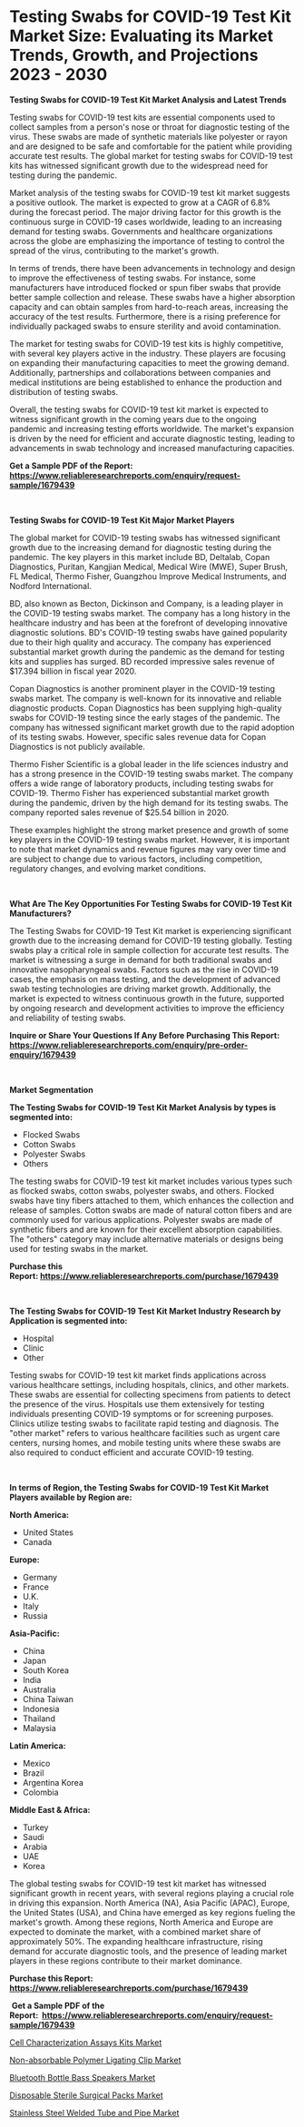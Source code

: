 <p><h1>Testing Swabs for COVID-19 Test Kit Market Size: Evaluating its Market Trends, Growth, and Projections 2023 - 2030</h1></p><p><strong>Testing Swabs for COVID-19 Test Kit Market Analysis and Latest Trends</strong></p>
<p><p>Testing swabs for COVID-19 test kits are essential components used to collect samples from a person's nose or throat for diagnostic testing of the virus. These swabs are made of synthetic materials like polyester or rayon and are designed to be safe and comfortable for the patient while providing accurate test results. The global market for testing swabs for COVID-19 test kits has witnessed significant growth due to the widespread need for testing during the pandemic.</p><p>Market analysis of the testing swabs for COVID-19 test kit market suggests a positive outlook. The market is expected to grow at a CAGR of 6.8% during the forecast period. The major driving factor for this growth is the continuous surge in COVID-19 cases worldwide, leading to an increasing demand for testing swabs. Governments and healthcare organizations across the globe are emphasizing the importance of testing to control the spread of the virus, contributing to the market's growth.</p><p>In terms of trends, there have been advancements in technology and design to improve the effectiveness of testing swabs. For instance, some manufacturers have introduced flocked or spun fiber swabs that provide better sample collection and release. These swabs have a higher absorption capacity and can obtain samples from hard-to-reach areas, increasing the accuracy of the test results. Furthermore, there is a rising preference for individually packaged swabs to ensure sterility and avoid contamination.</p><p>The market for testing swabs for COVID-19 test kits is highly competitive, with several key players active in the industry. These players are focusing on expanding their manufacturing capacities to meet the growing demand. Additionally, partnerships and collaborations between companies and medical institutions are being established to enhance the production and distribution of testing swabs.</p><p>Overall, the testing swabs for COVID-19 test kit market is expected to witness significant growth in the coming years due to the ongoing pandemic and increasing testing efforts worldwide. The market's expansion is driven by the need for efficient and accurate diagnostic testing, leading to advancements in swab technology and increased manufacturing capacities.</p></p>
<p><strong>Get a Sample PDF of the Report:&nbsp; <a href="https://www.reliableresearchreports.com/enquiry/request-sample/1679439">https://www.reliableresearchreports.com/enquiry/request-sample/1679439</a></strong></p>
<p>&nbsp;</p>
<p><strong>Testing Swabs for COVID-19 Test Kit Major Market Players</strong></p>
<p><p>The global market for COVID-19 testing swabs has witnessed significant growth due to the increasing demand for diagnostic testing during the pandemic. The key players in this market include BD, Deltalab, Copan Diagnostics, Puritan, Kangjian Medical, Medical Wire (MWE), Super Brush, FL Medical, Thermo Fisher, Guangzhou Improve Medical Instruments, and Nodford International. </p><p>BD, also known as Becton, Dickinson and Company, is a leading player in the COVID-19 testing swabs market. The company has a long history in the healthcare industry and has been at the forefront of developing innovative diagnostic solutions. BD's COVID-19 testing swabs have gained popularity due to their high quality and accuracy. The company has experienced substantial market growth during the pandemic as the demand for testing kits and supplies has surged. BD recorded impressive sales revenue of $17.394 billion in fiscal year 2020.</p><p>Copan Diagnostics is another prominent player in the COVID-19 testing swabs market. The company is well-known for its innovative and reliable diagnostic products. Copan Diagnostics has been supplying high-quality swabs for COVID-19 testing since the early stages of the pandemic. The company has witnessed significant market growth due to the rapid adoption of its testing swabs. However, specific sales revenue data for Copan Diagnostics is not publicly available.</p><p>Thermo Fisher Scientific is a global leader in the life sciences industry and has a strong presence in the COVID-19 testing swabs market. The company offers a wide range of laboratory products, including testing swabs for COVID-19. Thermo Fisher has experienced substantial market growth during the pandemic, driven by the high demand for its testing swabs. The company reported sales revenue of $25.54 billion in 2020.</p><p>These examples highlight the strong market presence and growth of some key players in the COVID-19 testing swabs market. However, it is important to note that market dynamics and revenue figures may vary over time and are subject to change due to various factors, including competition, regulatory changes, and evolving market conditions.</p></p>
<p>&nbsp;</p>
<p><strong>What Are The Key Opportunities For Testing Swabs for COVID-19 Test Kit Manufacturers?</strong></p>
<p><p>The Testing Swabs for COVID-19 Test Kit market is experiencing significant growth due to the increasing demand for COVID-19 testing globally. Testing swabs play a critical role in sample collection for accurate test results. The market is witnessing a surge in demand for both traditional swabs and innovative nasopharyngeal swabs. Factors such as the rise in COVID-19 cases, the emphasis on mass testing, and the development of advanced swab testing technologies are driving market growth. Additionally, the market is expected to witness continuous growth in the future, supported by ongoing research and development activities to improve the efficiency and reliability of testing swabs.</p></p>
<p><strong>Inquire or Share Your Questions If Any Before Purchasing This Report: <a href="https://www.reliableresearchreports.com/enquiry/pre-order-enquiry/1679439">https://www.reliableresearchreports.com/enquiry/pre-order-enquiry/1679439</a></strong></p>
<p>&nbsp;</p>
<p><strong>Market Segmentation</strong></p>
<p><strong>The Testing Swabs for COVID-19 Test Kit Market Analysis by types is segmented into:</strong></p>
<p><ul><li>Flocked Swabs</li><li>Cotton Swabs</li><li>Polyester Swabs</li><li>Others</li></ul></p>
<p><p>The testing swabs for COVID-19 test kit market includes various types such as flocked swabs, cotton swabs, polyester swabs, and others. Flocked swabs have tiny fibers attached to them, which enhances the collection and release of samples. Cotton swabs are made of natural cotton fibers and are commonly used for various applications. Polyester swabs are made of synthetic fibers and are known for their excellent absorption capabilities. The "others" category may include alternative materials or designs being used for testing swabs in the market.</p></p>
<p><strong>Purchase this Report:&nbsp;<a href="https://www.reliableresearchreports.com/purchase/1679439">https://www.reliableresearchreports.com/purchase/1679439</a></strong></p>
<p>&nbsp;</p>
<p><strong>The Testing Swabs for COVID-19 Test Kit Market Industry Research by Application is segmented into:</strong></p>
<p><ul><li>Hospital</li><li>Clinic</li><li>Other</li></ul></p>
<p><p>Testing swabs for COVID-19 test kit market finds applications across various healthcare settings, including hospitals, clinics, and other markets. These swabs are essential for collecting specimens from patients to detect the presence of the virus. Hospitals use them extensively for testing individuals presenting COVID-19 symptoms or for screening purposes. Clinics utilize testing swabs to facilitate rapid testing and diagnosis. The "other market" refers to various healthcare facilities such as urgent care centers, nursing homes, and mobile testing units where these swabs are also required to conduct efficient and accurate COVID-19 testing.</p></p>
<p>&nbsp;</p>
<p><strong>In terms of Region, the Testing Swabs for COVID-19 Test Kit Market Players available by Region are:</strong></p>
<p>
    <p> <strong> North America: </strong>
        <ul>
            <li>United States</li>
            <li>Canada</li>
        </ul>
        </p> 
    <p> <strong> Europe: </strong>
        <ul>
            <li>Germany</li>
            <li>France</li>
            <li>U.K.</li>
            <li>Italy</li>
            <li>Russia</li>
        </ul>
        </p> 
    <p> <strong> Asia-Pacific: </strong>
        <ul>
            <li>China</li>
            <li>Japan</li>
            <li>South Korea</li>
            <li>India</li>
            <li>Australia</li>
            <li>China Taiwan</li>
            <li>Indonesia</li>
            <li>Thailand</li>
            <li>Malaysia</li>
        </ul>
        </p> 
    <p> <strong> Latin America: </strong>
        <ul>
            <li>Mexico</li>
            <li>Brazil</li>
            <li>Argentina Korea</li>
            <li>Colombia</li>
        </ul>
        </p> 
    <p> <strong> Middle East & Africa: </strong>
        <ul>
            <li>Turkey</li>
            <li>Saudi</li>
            <li>Arabia</li>
            <li>UAE</li>
            <li>Korea</li>
        </ul>
    </p>
    </p>
<p><p>The global testing swabs for COVID-19 test kit market has witnessed significant growth in recent years, with several regions playing a crucial role in driving this expansion. North America (NA), Asia Pacific (APAC), Europe, the United States (USA), and China have emerged as key regions fueling the market's growth. Among these regions, North America and Europe are expected to dominate the market, with a combined market share of approximately 50%. The expanding healthcare infrastructure, rising demand for accurate diagnostic tools, and the presence of leading market players in these regions contribute to their market dominance.</p></p>
<p><strong>Purchase this Report: <a href="https://www.reliableresearchreports.com/purchase/1679439">https://www.reliableresearchreports.com/purchase/1679439</a></strong></p>
<p>&nbsp;<strong>Get a Sample PDF of the Report:&nbsp;&nbsp;<a href="https://www.reliableresearchreports.com/enquiry/request-sample/1679439">https://www.reliableresearchreports.com/enquiry/request-sample/1679439</a></strong></p>
<p><strong></strong></p>
<p><p><a href="https://www.linkedin.com/pulse/cell-characterization-assays-kits-market-size-growth-forecast-ktucc/">Cell Characterization Assays Kits Market</a></p><p><a href="https://www.linkedin.com/pulse/non-absorbable-polymer-ligating-clip-market-insights-mvtdc/">Non-absorbable Polymer Ligating Clip Market</a></p><p><a href="https://medium.com/@brandonramos59/bluetooth-bottle-bass-speakers-market-trends-and-market-analysis-forecasted-for-period-2023-2030-8176e753e586">Bluetooth Bottle Bass Speakers Market</a></p><p><a href="https://www.linkedin.com/pulse/decoding-disposable-sterile-surgical-packs-market-deep-llzic/">Disposable Sterile Surgical Packs Market</a></p><p><a href="https://medium.com/@juansmith1961/stainless-steel-welded-tube-and-pipe-market-the-key-to-successful-business-strategy-forecast-till-488523f15bb0">Stainless Steel Welded Tube and Pipe Market</a></p></p>